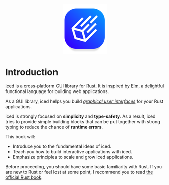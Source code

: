 <div align="center">
  <img alt="The iced logo" src="resources/logo.svg" width="140">
</div>

# Introduction

[iced] is a cross-platform GUI library for [Rust]. It is inspired by [Elm], a delightful functional language for building web applications.

As a GUI library, iced helps you build _[graphical user interfaces]_ for your Rust applications.

iced is strongly focused on **simplicity** and **type-safety**. As a result, iced tries to provide simple building blocks that can be put together with strong typing to reduce the chance of **runtime errors**.

This book will:

- Introduce you to the fundamental ideas of iced.
- Teach you how to build interactive applications with iced.
- Emphasize principles to scale and grow iced applications.

Before proceeding, you should have some basic familiarity with Rust. If you are new to Rust or feel lost at some point, I recommend you to read [the official Rust book].

[iced]: https://iced.rs
[Rust]: https://rust-lang.org
[Elm]: https://elm-lang.org
[graphical user interfaces]: https://en.wikipedia.org/wiki/Graphical_user_interface
[the official Rust book]: https://doc.rust-lang.org/book/
